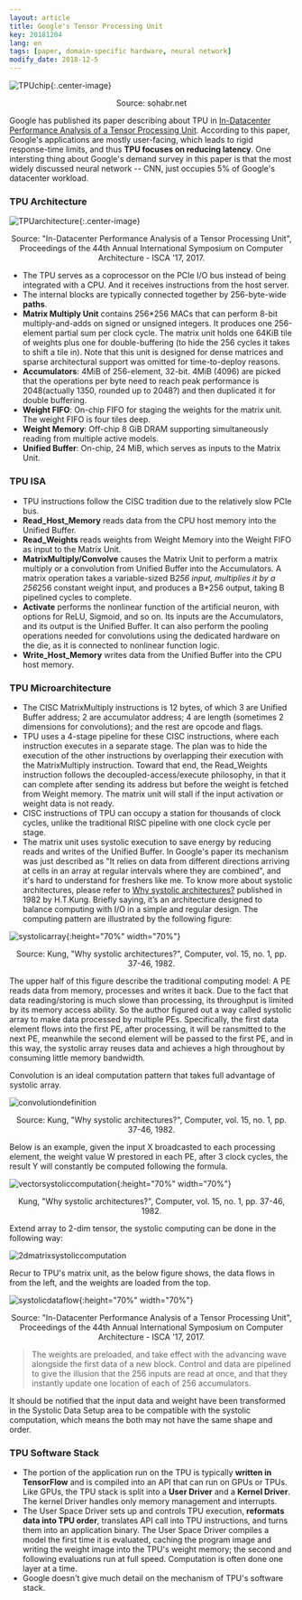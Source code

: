 ```yaml
---
layout: article
title: Google's Tensor Processing Unit
key: 20181204
lang: en
tags: [paper, domain-specific hardware, neural network]
modify_date: 2018-12-5
---
```


![TPUchip](https://blog-1256135234.cos.ap-chengdu.myqcloud.com/TPU/Mjg4NDc4NQ.jpeg){:.center-image}
<center>Source: sohabr.net</center>

Google has published its paper describing about TPU in [In-Datacenter Performance Analysis of a Tensor Processing Unit](https://arxiv.org/ftp/arxiv/papers/1704/1704.04760.pdf). According to this paper, Google's applications are mostly user-facing, which leads to rigid response-time limits, and thus **TPU focuses on reducing latency**. One intersting thing about Google's demand survey in this paper is that the most widely discussed neural network -- CNN, just occupies 5% of Google's datacenter workload.

<!--more-->

### TPU Architecture
![TPUarchitecture](https://blog-1256135234.cos.ap-chengdu.myqcloud.com/TPU/google-ai-chip-100718206-large.jpg){:.center-image}
<center>Source: "In-Datacenter Performance Analysis of a Tensor Processing Unit", Proceedings of the 44th Annual International Symposium on Computer Architecture - ISCA '17, 2017.</center>

*	The TPU serves as a coprocessor on the PCIe I/O bus instead of being integrated with a CPU. And it receives instructions from the host server. 
* The internal blocks are typically connected together by 256-byte-wide **paths**.
* **Matrix Multiply Unit** contains 256*256 MACs that can perform 8-bit multiply-and-adds on signed or unsigned integers. It produces one 256-element partial sum per clock cycle. The matrix unit holds one 64KiB tile of weights plus one for double-buffering (to hide the 256 cycles it takes to shift a tile in). Note that this unit is designed for dense matrices and sparse architectural support was omitted for time-to-deploy reasons.
* **Accumulators**: 4MiB of 256-element, 32-bit. 4MiB (4096) are picked that the operations per byte need to reach peak performance is 2048(actually 1350, rounded up to 2048?) and then duplicated it for double buffering.
* **Weight FIFO**: On-chip FIFO for staging the weights for the matrix unit. The weight FIFO is four tiles deep.
* **Weight Memory**: Off-chip 8 GiB DRAM supporting simultaneously reading from multiple active models.
* **Unified Buffer**: On-chip, 24 MiB, which serves as inputs to the Matrix Unit.

### TPU ISA
* TPU instructions follow the CISC tradition due to the relatively slow PCIe bus.
* **Read_Host_Memory** reads data from the CPU host memory into the Unified Buffer.
* **Read_Weights** reads weights from Weight Memory into the Weight FIFO as input to the Matrix Unit.
* **MatrixMultiply/Convolve** causes the Matrix Unit to perform a matrix multiply or a convolution from Unified Buffer into the Accumulators. A matrix operation takes a variable-sized B*256 input, multiplies it by a 256*256 constant weight input, and produces a B*256 output, taking B pipelined cycles to complete.
* **Activate** performs the nonlinear function of the artificial neuron, with options for ReLU, Sigmoid, and so on. Its inputs are the Accumulators, and its output is the Unified Buffer. It can also perform the pooling operations needed for convolutions using the dedicated hardware on the die, as it is connected to nonlinear function logic.
* **Write_Host_Memory** writes data from the Unified Buffer into the CPU host memory.

### TPU Microarchitecture
* The CISC MatrixMultiply instructions is 12 bytes, of which 3 are Unified Buffer address; 2 are accumulator address; 4 are length (sometimes 2 dimensions for convolutions); and the rest are opcode and flags.
* TPU uses a 4-stage pipeline for these CISC instructions, where each instruction executes in a separate stage. The plan was to hide the execution of the other instructions by overlapping their execution with the MatrixMultiply instruction. Toward that end, the Read_Weights instruction follows the decoupled-access/execute philosophy, in that it can complete after sending its address but before the weight is fetched from Weight memory. The matrix unit will stall if the input activation or weight data is not ready.
* CISC instructions of TPU can occupy a station for thousands of clock cycles, unlike the traditional RISC pipeline with one clock cycle per stage.
* The matrix unit uses systolic execution to save energy by reducing reads and writes of the Unified Buffer. In Google's paper its mechanism was just described as "It relies on data from different directions arriving at cells in an array at regular intervals where they are combined", and it's hard to understand for freshers like me. To know more about systolic architectures, please refer to [Why systolic architectures?](http://www.eecs.harvard.edu/~htk/publication/1982-kung-why-systolic-architecture.pdf) published in 1982 by H.T.Kung. Briefly saying, it’s an architecture designed to balance computing with I/O in a simple and regular design. The computing pattern are illustrated by the following figure:

![systolicarray](https://blog-1256135234.cos.ap-chengdu.myqcloud.com/TPU/v2-d878144bcca599494ee6007a7507c2fa_r.jpg){:height="70%" width="70%"}
<center>Source: Kung, "Why systolic architectures?", Computer, vol. 15, no. 1, pp. 37-46, 1982.</center>

The upper half of this figure describe the traditional computing model: A PE reads data from memory, processes and writes it back. Due to the fact that data reading/storing is much slowe than processing, its throughput is limited by its memory access ability. So the author figured out a way called systolic array to make data processed by multiple PEs. Specifically, the first data element flows into the first PE, after processing, it will be ransmitted to the next PE, meanwhile the second element will be passed to the first PE, and in this way, the systolic array reuses data and achieves a high throughout by consuming little memory bandwidth.

Convolution is an ideal computation pattern that takes full advantage of systolic array.

![convolutiondefinition](https://blog-1256135234.cos.ap-chengdu.myqcloud.com/TPU/v2-858ad056658e5a9bd72314411d740d84_hd.png)
<center>Source: Kung, "Why systolic architectures?", Computer, vol. 15, no. 1, pp. 37-46, 1982.</center>

Below is an example, given the input X broadcasted to each processing element, the weight value W prestored in each PE, after 3 clock cycles, the result Y will constantly be computed following the formula.

![vectorsystoliccomputation](https://blog-1256135234.cos.ap-chengdu.myqcloud.com/TPU/v2-8d02652c3a1bd57bf93979ea4583a453_hd.png){:height="70%" width="70%"}
<center>Kung, "Why systolic architectures?", Computer, vol. 15, no. 1, pp. 37-46, 1982.</center>

Extend array to 2-dim tensor, the systolic computing can be done in the following way:

![2dmatrixsystoliccomputation](https://blog-1256135234.cos.ap-chengdu.myqcloud.com/TPU/ezgif.com-gif-maker.gif)

Recur to TPU's matrix unit, as the below figure shows, the data flows in from the left, and the weights are loaded from the top.

![systolicdataflow](https://blog-1256135234.cos.ap-chengdu.myqcloud.com/TPU/systolic_data_flow.PNG){:height="70%" width="70%"}
<center>Source: "In-Datacenter Performance Analysis of a Tensor Processing Unit", Proceedings of the 44th Annual International Symposium on Computer Architecture - ISCA '17, 2017.</center>

> The weights are preloaded, and take effect with the advancing wave alongside the first data of a new block. Control and data are pipelined to give the illusion that the 256 inputs are read at once, and that they instantly update one location of each of 256 accumulators.

It should be notified that the input data and weight have been transformed in the Systolic Data Setup area to be compatible with the systolic computation, which means the both may not have the same shape and order.

### TPU Software Stack
* The portion of the application run on the TPU is typically **written in TensorFlow** and is compiled into an API that can run on GPUs or TPUs. Like GPUs, the TPU stack is split into a **User Driver** and a **Kernel Driver**. The kernel Driver handles only memory management and interrupts.
* The User Space Driver sets up and controls TPU execution, **reformats data into TPU order**, translates API call into TPU instructions, and turns them into an application binary. The User Space Driver compiles a model the first time it is evaluated, caching the program image and writing the weight image into the TPU's weight memory; the second and following evaluations run at full speed. Computation is often done one layer at a time.
* Google doesn't give much detail on the mechanism of TPU's software stack.





